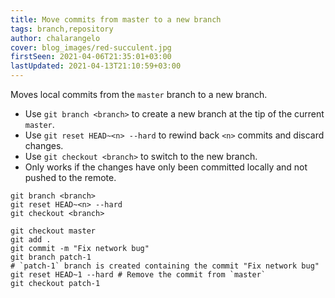 ```yaml
---
title: Move commits from master to a new branch
tags: branch,repository
author: chalarangelo
cover: blog_images/red-succulent.jpg
firstSeen: 2021-04-06T21:35:01+03:00
lastUpdated: 2021-04-13T21:10:59+03:00
---
```


Moves local commits from the `master` branch to a new branch.

- Use `git branch <branch>` to create a new branch at the tip of the current `master`.
- Use `git reset HEAD~<n> --hard` to rewind back `<n>` commits and discard changes.
- Use `git checkout <branch>` to switch to the new branch.
- Only works if the changes have only been committed locally and not pushed to the remote.

```shell
git branch <branch>
git reset HEAD~<n> --hard
git checkout <branch>
```

```shell
git checkout master
git add .
git commit -m "Fix network bug"
git branch patch-1
# `patch-1` branch is created containing the commit "Fix network bug"
git reset HEAD~1 --hard # Remove the commit from `master`
git checkout patch-1
```
